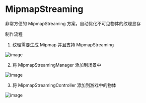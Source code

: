 # MipmapStreaming

非常方便的 MipmapStreaming 方案，自动优化不可见物体的纹理显存



制作流程



1. 纹理需要生成 Mipmap 并且支持 MipmapStreaming

![image](https://github.com/kuronekoyang/MipmapStreaming/assets/79456057/a9ca1ef3-b2f0-4656-b5c8-21940c9ca29e)



2. 将 MipmapStreamingManager 添加到场景中

![image](https://github.com/kuronekoyang/MipmapStreaming/assets/79456057/9111c104-d11c-46d2-ae39-378000755a7f)



3. 将 MipmapStreamingController 添加到游戏中的物体

![image](https://github.com/kuronekoyang/MipmapStreaming/assets/79456057/094fbd16-d5ce-479c-949c-18ea67a28e82)
